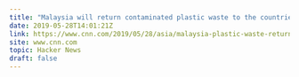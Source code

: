 ```yaml
---
title: "Malaysia will return contaminated plastic waste to the countries that shipped it"
date: 2019-05-28T14:01:21Z
link: https://www.cnn.com/2019/05/28/asia/malaysia-plastic-waste-return-intl/index.html?utm_medium=RSS&utm_source=hune
site: www.cnn.com
topic: Hacker News
draft: false
---
```

